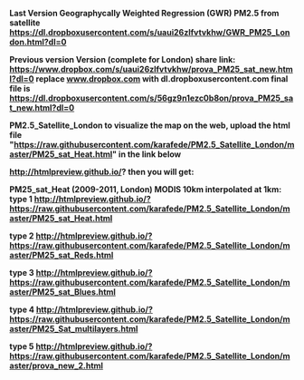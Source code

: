 <strong>Last Version Geographycally Weighted Regression (GWR) PM2.5 from satellite
https://dl.dropboxusercontent.com/s/uaui26zlfvtvkhw/GWR_PM25_London.html?dl=0</strong>

<strong>Previous version Version (complete for London)
share link: https://www.dropbox.com/s/uaui26zlfvtvkhw/prova_PM25_sat_new.html?dl=0
replace www.dropbox.com with dl.dropboxusercontent.com
final file is
https://dl.dropboxusercontent.com/s/56gz9n1ezc0b8on/prova_PM25_sat_new.html?dl=0


PM2.5_Satellite_London
to visualize the map on the web, upload the html file 
"https://raw.githubusercontent.com/karafede/PM2.5_Satellite_London/master/PM25_sat_Heat.html" in the link below

http://htmlpreview.github.io/?
then you will get:

PM25_sat_Heat (2009-2011, London) MODIS 10km interpolated at 1km:
type 1
http://htmlpreview.github.io/?https://raw.githubusercontent.com/karafede/PM2.5_Satellite_London/master/PM25_sat_Heat.html

type 2
http://htmlpreview.github.io/?https://raw.githubusercontent.com/karafede/PM2.5_Satellite_London/master/PM25_sat_Reds.html

type 3
http://htmlpreview.github.io/?https://raw.githubusercontent.com/karafede/PM2.5_Satellite_London/master/PM25_sat_Blues.html

type 4
http://htmlpreview.github.io/?https://raw.githubusercontent.com/karafede/PM2.5_Satellite_London/master/PM25_Sat_multilayers.html

type 5
http://htmlpreview.github.io/?https://raw.githubusercontent.com/karafede/PM2.5_Satellite_London/master/prova_new_2.html 


